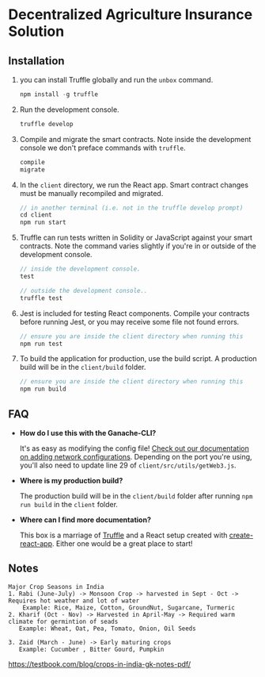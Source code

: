 # Decentralized Agriculture Insurance Solution


## Installation



1. you can install Truffle globally and run the `unbox` command.
    ```javascript
    npm install -g truffle
   
    ```

2. Run the development console.
    ```javascript
    truffle develop
    ```

3. Compile and migrate the smart contracts. Note inside the development console we don't preface commands with `truffle`.
    ```javascript
    compile
    migrate
    ```

4. In the `client` directory, we run the React app. Smart contract changes must be manually recompiled and migrated.
    ```javascript
    // in another terminal (i.e. not in the truffle develop prompt)
    cd client
    npm run start
    ```

5. Truffle can run tests written in Solidity or JavaScript against your smart contracts. Note the command varies slightly if you're in or outside of the development console.
    ```javascript
    // inside the development console.
    test

    // outside the development console..
    truffle test
    ```

6. Jest is included for testing React components. Compile your contracts before running Jest, or you may receive some file not found errors.
    ```javascript
    // ensure you are inside the client directory when running this
    npm run test
    ```

7. To build the application for production, use the build script. A production build will be in the `client/build` folder.
    ```javascript
    // ensure you are inside the client directory when running this
    npm run build
    ```

## FAQ

* __How do I use this with the Ganache-CLI?__

    It's as easy as modifying the config file! [Check out our documentation on adding network configurations](http://truffleframework.com/docs/advanced/configuration#networks). Depending on the port you're using, you'll also need to update line 29 of `client/src/utils/getWeb3.js`.

* __Where is my production build?__

    The production build will be in the `client/build` folder after running `npm run build` in the `client` folder.

* __Where can I find more documentation?__

    This box is a marriage of [Truffle](http://truffleframework.com/) and a React setup created with [create-react-app](https://github.com/facebookincubator/create-react-app/blob/master/packages/react-scripts/template/README.md). Either one would be a great place to start!




## Notes

    Major Crop Seasons in India 
    1. Rabi (June-July) -> Monsoon Crop -> harvested in Sept - Oct -> Requires hot weather and lot of water
        Example: Rice, Maize, Cotton, GroundNut, Sugarcane, Turmeric
    2. Kharif (Oct - Nov) -> Harvested in April-May -> Required warm climate for germintion of seads
       Example: Wheat, Oat, Pea, Tomato, Onion, Oil Seeds

    3. Zaid (March - June) -> Early maturing crops
       Example: Cucumber , Bitter Gourd, Pumpkin
https://testbook.com/blog/crops-in-india-gk-notes-pdf/
